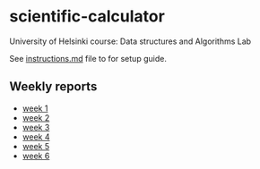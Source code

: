 # scientific-calculator
University of Helsinki course: Data structures and Algorithms Lab  

See [instructions.md](documentation/instructions_document.md) file to for setup guide. 

## Weekly reports
- [week 1](documentation/weekly_reports/week_1.md)
- [week 2](documentation/weekly_reports/week_2.md)
- [week 3](documentation/weekly_reports/week_3.md)
- [week 4](documentation/weekly_reports/week_4.md)
- [week 5](documentation/weekly_reports/week_5.md)
- [week 6](documentation/weekly_reports/week_6.md)
